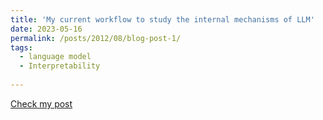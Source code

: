 ```yaml
---
title: 'My current workflow to study the internal mechanisms of LLM'
date: 2023-05-16
permalink: /posts/2012/08/blog-post-1/
tags:
  - language model
  - Interpretability
 
---
```


[Check my post](https://www.lesswrong.com/posts/eXPSTu9u8uCvERKnq/my-current-workflow-to-study-the-internal-mechanisms-of-llm)
